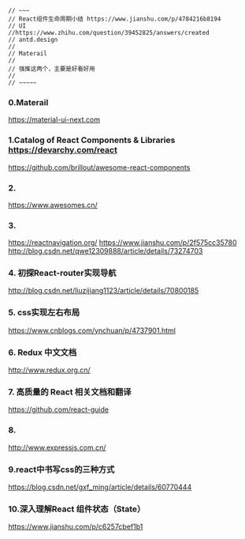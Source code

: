 

~~~~
// ~~~
// React组件生命周期小结 https://www.jianshu.com/p/4784216b8194
// UI
//https://www.zhihu.com/question/39452825/answers/created
// antd.design
//
// Materail
//
// 强推这两个，主要是好看好用
//
// ~~~~~

~~~~
### 0.Materail
https://material-ui-next.com

### 1.Catalog of React Components & Libraries https://devarchy.com/react
https://github.com/brillout/awesome-react-components


### 2.
https://www.awesomes.cn/

### 3.
https://reactnavigation.org/
https://www.jianshu.com/p/2f575cc35780
http://blog.csdn.net/qwe12309888/article/details/73274703

### 4. 初探React-router实现导航
http://blog.csdn.net/liuzijiang1123/article/details/70800185

### 5. css实现左右布局
https://www.cnblogs.com/ynchuan/p/4737901.html

### 6. Redux 中文文档
http://www.redux.org.cn/

### 7. 高质量的 React 相关文档和翻译
https://github.com/react-guide

### 8.
http://www.expressjs.com.cn/

### 9.react中书写css的三种方式
https://blog.csdn.net/gxf_ming/article/details/60770444

### 10.深入理解React 组件状态（State）
https://www.jianshu.com/p/c6257cbef1b1
